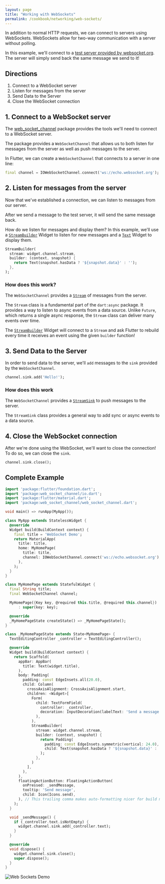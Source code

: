 ```yaml
---
layout: page
title: "Working with WebSockets"
permalink: /cookbook/networking/web-sockets/
---
```


In addition to normal HTTP requests, we can connect to servers using WebSockets.
WebSockets allow for two-way communication with a server without polling.

In this example, we'll connect to a [test server provided by 
websocket.org](http://www.websocket.org/echo.html). The server will simply send
back the same message we send to it!

## Directions

  1. Connect to a WebSocket server 
  2. Listen for messages from the server 
  3. Send Data to the Server
  4. Close the WebSocket connection
  
## 1. Connect to a WebSocket server

The [web_socket_channel](https://pub.dartlang.org/packages/web_socket_channel) 
package provides the tools we'll need to connect to a WebSocket server.

The package provides a `WebSocketChannel` that allows us to both listen for 
messages from the server as well as push messages to the server. 

In Flutter, we can create a `WebSocketChannel` that connects to a server in one 
line:

<!-- skip -->
```dart
final channel = IOWebSocketChannel.connect('ws://echo.websocket.org');
```

## 2. Listen for messages from the server

Now that we've established a connection, we can listen to messages from our 
server.

After we send a message to the test server, it will send the same message back. 

How do we listen for messages and display them? In this example, we'll use 
a [`StreamBuilder`](https://docs.flutter.io/flutter/widgets/StreamBuilder-class.html) 
Widget to listen for new messages and a [`Text`](https://docs.flutter.io/flutter/widgets/Text-class.html) 
Widget to display them.

<!-- skip -->
```dart
StreamBuilder(
  stream: widget.channel.stream,
  builder: (context, snapshot) {
    return Text(snapshot.hasData ? '${snapshot.data}' : '');
  },
);
```

### How does this work?

The `WebSocketChannel` provides a [`Stream`](https://docs.flutter.io/flutter/dart-async/Stream-class.html)
of messages from the server. 

The `Stream` class is a fundamental part of the `dart:async` package. It
provides a way to listen to async events from a data source. Unlike `Future`, 
which returns a single async response, the `Stream` class can deliver many
events over time. 

The [`StreamBuilder`](https://docs.flutter.io/flutter/widgets/StreamBuilder-class.html)
Widget will connect to a `Stream` and ask Flutter to rebuild every time it 
receives an event using the given `builder` function! 

## 3. Send Data to the Server

In order to send data to the server, we'll `add` messages to the `sink` provided
by the `WebSocketChannel`.

<!-- skip -->
```dart
channel.sink.add('Hello!');
```

### How does this work

The `WebSocketChannel` provides a [`StreamSink`](https://docs.flutter.io/flutter/dart-async/StreamSink-class.html)
to push messages to the server. 

The `StreamSink` class provides a general way to add sync or async events to a 
data source.

## 4. Close the WebSocket connection

After we're done using the WebSocket, we'll want to close the connection! To do 
so, we can close the `sink`.

<!-- skip -->
```dart
channel.sink.close();
```

## Complete Example

```dart
import 'package:flutter/foundation.dart';
import 'package:web_socket_channel/io.dart';
import 'package:flutter/material.dart';
import 'package:web_socket_channel/web_socket_channel.dart';

void main() => runApp(MyApp());

class MyApp extends StatelessWidget {
  @override
  Widget build(BuildContext context) {
    final title = 'WebSocket Demo';
    return MaterialApp(
      title: title,
      home: MyHomePage(
        title: title,
        channel: IOWebSocketChannel.connect('ws://echo.websocket.org'),
      ),
    );
  }
}

class MyHomePage extends StatefulWidget {
  final String title;
  final WebSocketChannel channel;

  MyHomePage({Key key, @required this.title, @required this.channel})
      : super(key: key);

  @override
  _MyHomePageState createState() => _MyHomePageState();
}

class _MyHomePageState extends State<MyHomePage> {
  TextEditingController _controller = TextEditingController();

  @override
  Widget build(BuildContext context) {
    return Scaffold(
      appBar: AppBar(
        title: Text(widget.title),
      ),
      body: Padding(
        padding: const EdgeInsets.all(20.0),
        child: Column(
          crossAxisAlignment: CrossAxisAlignment.start,
          children: <Widget>[
            Form(
              child: TextFormField(
                controller: _controller,
                decoration: InputDecoration(labelText: 'Send a message'),
              ),
            ),
            StreamBuilder(
              stream: widget.channel.stream,
              builder: (context, snapshot) {
                return Padding(
                  padding: const EdgeInsets.symmetric(vertical: 24.0),
                  child: Text(snapshot.hasData ? '${snapshot.data}' : ''),
                );
              },
            )
          ],
        ),
      ),
      floatingActionButton: FloatingActionButton(
        onPressed: _sendMessage,
        tooltip: 'Send message',
        child: Icon(Icons.send),
      ), // This trailing comma makes auto-formatting nicer for build methods.
    );
  }

  void _sendMessage() {
    if (_controller.text.isNotEmpty) {
      widget.channel.sink.add(_controller.text);
    }
  }

  @override
  void dispose() {
    widget.channel.sink.close();
    super.dispose();
  }
}
```

![Web Sockets Demo](/images/cookbook/web-sockets.gif)
